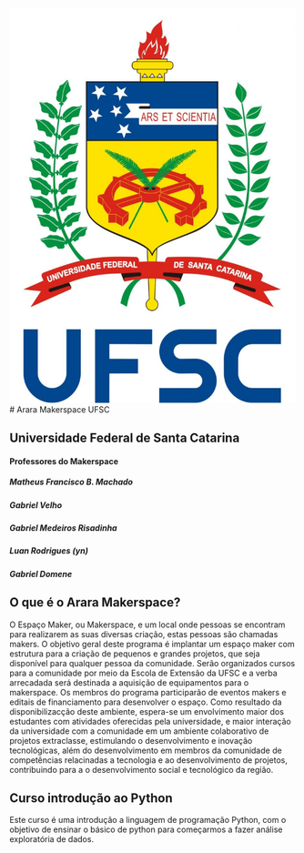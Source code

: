 <img src="img/download.jpeg" />
# Arara Makerspace UFSC 

## Universidade Federal de Santa Catarina

#### Professores do Makerspace
<p><h5>Matheus Francisco B. Machado</h5></p>
<p><h5>Gabriel Velho</h5></p>
<p><h5>Gabriel Medeiros Risadinha</h5></p>
<p><h5>Luan Rodrigues (yn)</h5></p>
<p><h5>Gabriel Domene</h5></p>

## O que é o Arara Makerspace?

O Espaço Maker, ou Makerspace, e um local onde pessoas se encontram para realizarem as suas diversas criação, estas pessoas são chamadas makers. O objetivo geral deste programa é implantar um espaço maker com estrutura para a criação de pequenos e grandes projetos, que seja disponı́vel para qualquer pessoa da comunidade.  Serão organizados cursos para a comunidade por meio da Escola de Extensão da UFSC e a verba arrecadada será destinada a aquisição de equipamentos para o makerspace. Os membros do programa participarão de eventos makers e editais de financiamento para desenvolver o espaço. Como resultado da disponibilizacção deste ambiente, espera-se um envolvimento maior dos estudantes com atividades oferecidas pela universidade, e maior interação da universidade com a comunidade em um ambiente colaborativo de projetos extraclasse, estimulando o desenvolvimento e inovação tecnológicas, além do desenvolvimento em membros da comunidade de competências relacinadas a  tecnologia e ao desenvolvimento de projetos, contribuindo para a o desenvolvimento social e tecnológico da região.

## Curso introdução ao Python

Este curso é uma introdução a linguagem de programação Python, com o objetivo de ensinar o básico de python para começarmos a fazer análise exploratória de dados.



